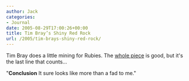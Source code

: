 ```yaml
---
author: Jack
categories:
- Journal
date: 2005-08-29T17:00:26+00:00
title: Tim Bray’s Shiny Red Rock
url: /2005/tim-brays-shiny-red-rock/
---
```


Tim Bray does a little mining for Rubies. The [whole piece][1] is good, but it's the last line that counts&#8230;

"**Conclusion** It sure looks like more than a fad to me."

 [1]: http://www.tbray.org/ongoing/When/200x/2005/08/27/Ruby